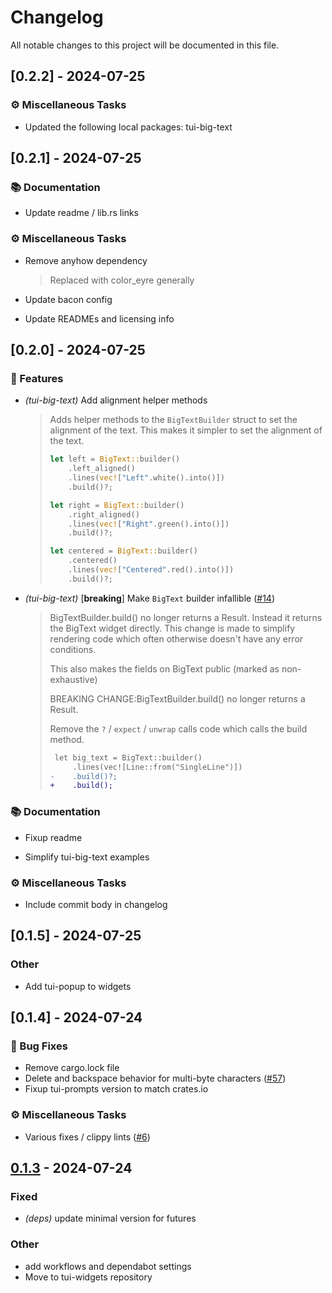 # Changelog

All notable changes to this project will be documented in this file.

## [0.2.2] - 2024-07-25

### ⚙️ Miscellaneous Tasks

- Updated the following local packages: tui-big-text

## [0.2.1] - 2024-07-25

### 📚 Documentation

- Update readme / lib.rs links

### ⚙️ Miscellaneous Tasks

- Remove anyhow dependency
  > Replaced with color_eyre generally

- Update bacon config

- Update READMEs and licensing info

## [0.2.0] - 2024-07-25

### 🚀 Features

- *(tui-big-text)* Add alignment helper methods
  > Adds helper methods to the `BigTextBuilder` struct to set the alignment
  > of the text. This makes it simpler to set the alignment of the text.
  >
  > ```rust
  > let left = BigText::builder()
  >     .left_aligned()
  >     .lines(vec!["Left".white().into()])
  >     .build()?;
  >
  > let right = BigText::builder()
  >     .right_aligned()
  >     .lines(vec!["Right".green().into()])
  >     .build()?;
  >
  > let centered = BigText::builder()
  >     .centered()
  >     .lines(vec!["Centered".red().into()])
  >     .build()?;
  > ```

- *(tui-big-text)* [**breaking**] Make `BigText` builder infallible ([#14](https://github.com/joshka/tui-widgets/pull/14))
  > BigTextBuilder.build() no longer returns a Result. Instead it returns
  > the BigText widget directly. This change is made to simplify rendering
  > code which often otherwise doesn't have any error conditions.
  >
  > This also makes the fields on BigText public (marked as non-exhaustive)
  >
  > BREAKING CHANGE:BigTextBuilder.build() no longer returns a Result.
  >
  > Remove the `?` / `expect` / `unwrap` calls code which calls the build
  > method.
  >
  > ```diff
  >  let big_text = BigText::builder()
  >      .lines(vec![Line::from("SingleLine")])
  > -    .build()?;
  > +    .build();
  > ```

### 📚 Documentation

- Fixup readme

- Simplify tui-big-text examples

### ⚙️ Miscellaneous Tasks

- Include commit body in changelog

## [0.1.5] - 2024-07-25

### Other

- Add tui-popup to widgets

## [0.1.4] - 2024-07-24

### 🐛 Bug Fixes

- Remove cargo.lock file
- Delete and backspace behavior for multi-byte characters ([#57](https://github.com/joshka/tui-widgets/pull/57))
- Fixup tui-prompts version to match crates.io

### ⚙️ Miscellaneous Tasks

- Various fixes / clippy lints ([#6](https://github.com/joshka/tui-widgets/pull/6))

## [0.1.3](https://github.com/joshka/tui-widgets/compare/tui-widgets-v0.1.2...tui-widgets-v0.1.3) - 2024-07-24

### Fixed
- *(deps)* update minimal version for futures

### Other
- add workflows and dependabot settings
- Move to tui-widgets repository
